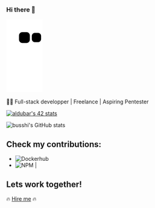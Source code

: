 ### Hi there 👋

![snake gif](https://github.com/SingularisArt/SingularisArt/blob/output/github-contribution-grid-snake.svg)

👨‍💻 Full-stack developper | Freelance | Aspiring Pentester

[![aldubar's 42 stats](https://badge42.vercel.app/api/v2/cl1p4dvqu002109k1x3fvx39n/stats?cursusId=21&coalitionId=48)](https://github.com/JaeSeoKim/badge42)

![busshi's GitHub stats](https://github-readme-stats.vercel.app/api?username=busshi&show_icons=true&theme=gruvbox)


Check my contributions:
---

- ![[Dockerhub](https://hub.docker.com/u/busshi)](https://img.icons8.com/fluency/48/null/docker.png)
- ![[NPM](https://www.npmjs.com/search?q=busshi)](https://img.icons8.com/color/48/null/npm.png) |


Lets work together!
---
🔥 [Hire me](https://www.malt.fr/profile/alexandredubar) 🔥
